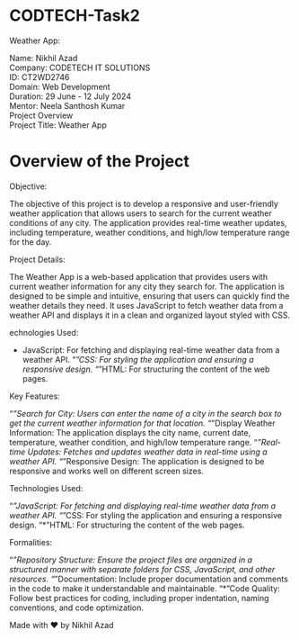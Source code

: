 # CODTECH-Task2

Weather App:

Name: Nikhil Azad <br> 
Company: CODETECH IT SOLUTIONS <br> 
ID: CT2WD2746 <br> 
Domain: Web Development <br> 
Duration: 29 June - 12 July 2024 <br> 
Mentor: Neela Santhosh Kumar <br> 
Project Overview  <br>
Project Title: Weather App <br> 

# Overview of the Project

Objective:

The objective of this project is to develop a responsive and user-friendly weather application that allows users to search for the current weather conditions of any city. The application provides real-time weather updates, including temperature, weather conditions, and high/low temperature range for the day.

Project Details:

The Weather App is a web-based application that provides users with current weather information for any city they search for. The application is designed to be simple and intuitive, ensuring that users can quickly find the weather details they need. It uses JavaScript to fetch weather data from a weather API and displays it in a clean and organized layout styled with CSS.

echnologies Used:

 - JavaScript: For fetching and displaying real-time weather data from a weather API.
 “*”CSS: For styling the application and ensuring a responsive design.
 “*”HTML: For structuring the content of the web pages.

Key Features:

 “*”Search for City: Users can enter the name of a city in the search box to get the current weather information for that location.
 “*”Display Weather Information: The application displays the city name, current date, temperature, weather condition, and high/low temperature range.
 “*”Real-time Updates: Fetches and updates weather data in real-time using a weather API.
 “*”Responsive Design: The application is designed to be responsive and works well on different screen sizes.

Technologies Used:

 “*”JavaScript: For fetching and displaying real-time weather data from a weather API.
 “*”CSS: For styling the application and ensuring a responsive design.
 “*”HTML: For structuring the content of the web pages.

Formalities:

 “*”Repository Structure: Ensure the project files are organized in a structured manner with separate folders for CSS, JavaScript, and other resources.
 “*”Documentation: Include proper documentation and comments in the code to make it understandable and maintainable.
 “*”Code Quality: Follow best practices for coding, including proper indentation, naming conventions, and code optimization.

Made with ❤️ by Nikhil Azad

